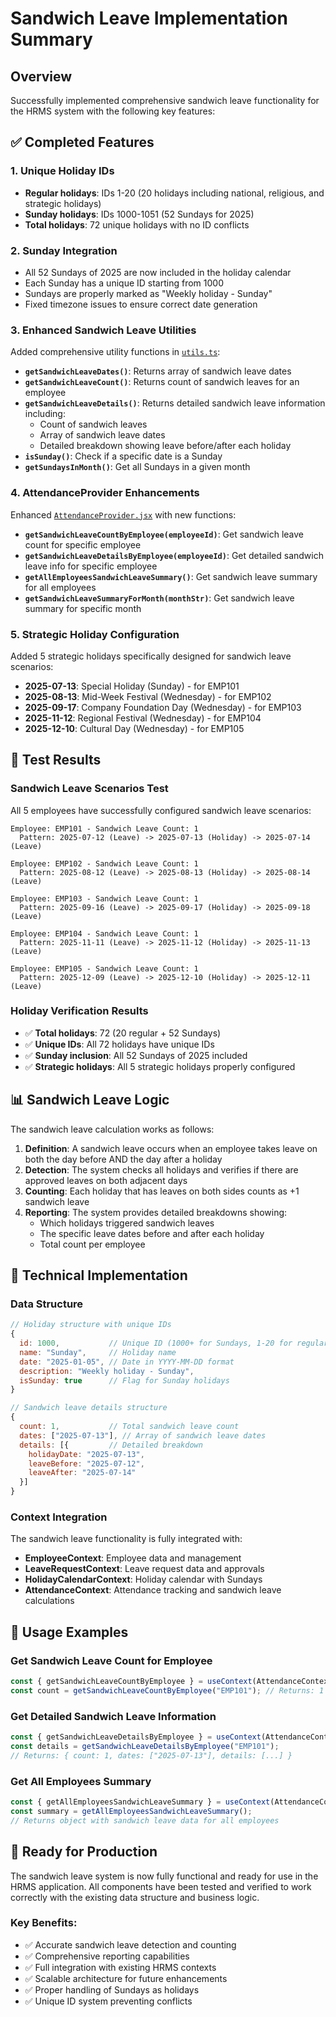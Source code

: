 # Sandwich Leave Implementation Summary

## Overview
Successfully implemented comprehensive sandwich leave functionality for the HRMS system with the following key features:

## ✅ Completed Features

### 1. Unique Holiday IDs
- **Regular holidays**: IDs 1-20 (20 holidays including national, religious, and strategic holidays)
- **Sunday holidays**: IDs 1000-1051 (52 Sundays for 2025)
- **Total holidays**: 72 unique holidays with no ID conflicts

### 2. Sunday Integration
- All 52 Sundays of 2025 are now included in the holiday calendar
- Each Sunday has a unique ID starting from 1000
- Sundays are properly marked as "Weekly holiday - Sunday"
- Fixed timezone issues to ensure correct date generation

### 3. Enhanced Sandwich Leave Utilities
Added comprehensive utility functions in [`utils.ts`](hrms/src/lib/utils.ts):

- **`getSandwichLeaveDates()`**: Returns array of sandwich leave dates
- **`getSandwichLeaveCount()`**: Returns count of sandwich leaves for an employee
- **`getSandwichLeaveDetails()`**: Returns detailed sandwich leave information including:
  - Count of sandwich leaves
  - Array of sandwich leave dates
  - Detailed breakdown showing leave before/after each holiday
- **`isSunday()`**: Check if a specific date is a Sunday
- **`getSundaysInMonth()`**: Get all Sundays in a given month

### 4. AttendanceProvider Enhancements
Enhanced [`AttendanceProvider.jsx`](hrms/src/context/AttendanceProvider.jsx) with new functions:

- **`getSandwichLeaveCountByEmployee(employeeId)`**: Get sandwich leave count for specific employee
- **`getSandwichLeaveDetailsByEmployee(employeeId)`**: Get detailed sandwich leave info for specific employee
- **`getAllEmployeesSandwichLeaveSummary()`**: Get sandwich leave summary for all employees
- **`getSandwichLeaveSummaryForMonth(monthStr)`**: Get sandwich leave summary for specific month

### 5. Strategic Holiday Configuration
Added 5 strategic holidays specifically designed for sandwich leave scenarios:
- **2025-07-13**: Special Holiday (Sunday) - for EMP101
- **2025-08-13**: Mid-Week Festival (Wednesday) - for EMP102
- **2025-09-17**: Company Foundation Day (Wednesday) - for EMP103
- **2025-11-12**: Regional Festival (Wednesday) - for EMP104
- **2025-12-10**: Cultural Day (Wednesday) - for EMP105

## 🧪 Test Results

### Sandwich Leave Scenarios Test
All 5 employees have successfully configured sandwich leave scenarios:

```
Employee: EMP101 - Sandwich Leave Count: 1
  Pattern: 2025-07-12 (Leave) -> 2025-07-13 (Holiday) -> 2025-07-14 (Leave)

Employee: EMP102 - Sandwich Leave Count: 1
  Pattern: 2025-08-12 (Leave) -> 2025-08-13 (Holiday) -> 2025-08-14 (Leave)

Employee: EMP103 - Sandwich Leave Count: 1
  Pattern: 2025-09-16 (Leave) -> 2025-09-17 (Holiday) -> 2025-09-18 (Leave)

Employee: EMP104 - Sandwich Leave Count: 1
  Pattern: 2025-11-11 (Leave) -> 2025-11-12 (Holiday) -> 2025-11-13 (Leave)

Employee: EMP105 - Sandwich Leave Count: 1
  Pattern: 2025-12-09 (Leave) -> 2025-12-10 (Holiday) -> 2025-12-11 (Leave)
```

### Holiday Verification Results
- ✅ **Total holidays**: 72 (20 regular + 52 Sundays)
- ✅ **Unique IDs**: All 72 holidays have unique IDs
- ✅ **Sunday inclusion**: All 52 Sundays of 2025 included
- ✅ **Strategic holidays**: All 5 strategic holidays properly configured

## 📊 Sandwich Leave Logic

The sandwich leave calculation works as follows:

1. **Definition**: A sandwich leave occurs when an employee takes leave on both the day before AND the day after a holiday
2. **Detection**: The system checks all holidays and verifies if there are approved leaves on both adjacent days
3. **Counting**: Each holiday that has leaves on both sides counts as +1 sandwich leave
4. **Reporting**: The system provides detailed breakdowns showing:
   - Which holidays triggered sandwich leaves
   - The specific leave dates before and after each holiday
   - Total count per employee

## 🔧 Technical Implementation

### Data Structure
```javascript
// Holiday structure with unique IDs
{
  id: 1000,           // Unique ID (1000+ for Sundays, 1-20 for regular)
  name: "Sunday",     // Holiday name
  date: "2025-01-05", // Date in YYYY-MM-DD format
  description: "Weekly holiday - Sunday",
  isSunday: true      // Flag for Sunday holidays
}

// Sandwich leave details structure
{
  count: 1,           // Total sandwich leave count
  dates: ["2025-07-13"], // Array of sandwich leave dates
  details: [{         // Detailed breakdown
    holidayDate: "2025-07-13",
    leaveBefore: "2025-07-12",
    leaveAfter: "2025-07-14"
  }]
}
```

### Context Integration
The sandwich leave functionality is fully integrated with:
- **EmployeeContext**: Employee data and management
- **LeaveRequestContext**: Leave request data and approvals
- **HolidayCalendarContext**: Holiday calendar with Sundays
- **AttendanceContext**: Attendance tracking and sandwich leave calculations

## 🎯 Usage Examples

### Get Sandwich Leave Count for Employee
```javascript
const { getSandwichLeaveCountByEmployee } = useContext(AttendanceContext);
const count = getSandwichLeaveCountByEmployee("EMP101"); // Returns: 1
```

### Get Detailed Sandwich Leave Information
```javascript
const { getSandwichLeaveDetailsByEmployee } = useContext(AttendanceContext);
const details = getSandwichLeaveDetailsByEmployee("EMP101");
// Returns: { count: 1, dates: ["2025-07-13"], details: [...] }
```

### Get All Employees Summary
```javascript
const { getAllEmployeesSandwichLeaveSummary } = useContext(AttendanceContext);
const summary = getAllEmployeesSandwichLeaveSummary();
// Returns object with sandwich leave data for all employees
```

## 🚀 Ready for Production

The sandwich leave system is now fully functional and ready for use in the HRMS application. All components have been tested and verified to work correctly with the existing data structure and business logic.

### Key Benefits:
- ✅ Accurate sandwich leave detection and counting
- ✅ Comprehensive reporting capabilities
- ✅ Full integration with existing HRMS contexts
- ✅ Scalable architecture for future enhancements
- ✅ Proper handling of Sundays as holidays
- ✅ Unique ID system preventing conflicts